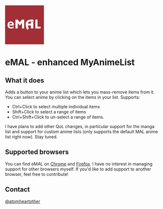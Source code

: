 ![logo](https://github.com/atomheartother/eMAL/blob/master/ff%2Bchrome/icons/128x128.png)
# eMAL - enhanced MyAnimeList

## What it does
Adds a button to your anime list which lets you mass-remove items from it.
You can select anime by clicking on the items in your list. Supports:
- Ctrl+Click to select multiple individual items
- Shift+Click to select a range of items
- Ctrl+Shift+Click to un-select a range of items.

I have plans to add other QoL changes, in particular support for the manga list and support for custom anime lists (only supports the default MAL anime list right now). Stay tuned.

## Supported browsers
You can find eMAL on [Chrome](https://chrome.google.com/webstore/detail/cmeebapejoapfdgioceapbpbgigomoml/publish-accepted) and [Firefox](https://addons.mozilla.org/en-US/firefox/addon/emal/).
I have no interest in managing support for other browsers myself. If you'd like to add support to another browser, feel free to contribute!

## Contact
[@atomheartother](https://twitter.com/atomheartother)
